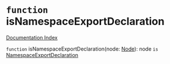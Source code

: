 # `function` isNamespaceExportDeclaration

[Documentation Index](../README.md)

`function` isNamespaceExportDeclaration(node: [Node](../interface.Node/README.md)): node `is` [NamespaceExportDeclaration](../interface.NamespaceExportDeclaration/README.md)

